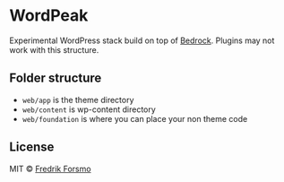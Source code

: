 # WordPeak

Experimental WordPress stack build on top of [Bedrock](https://roots.io/bedrock/). Plugins may not work with this structure.

## Folder structure

- `web/app` is the theme directory
- `web/content` is wp-content directory
- `web/foundation` is where you can place your non theme code

## License

MIT © [Fredrik Forsmo](https://github.com/frozzare)
